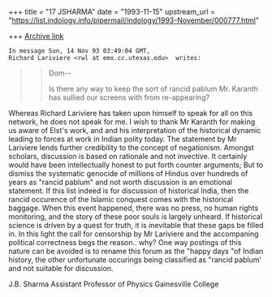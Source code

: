 +++
title = "17 JSHARMA"
date = "1993-11-15"
upstream_url = "https://list.indology.info/pipermail/indology/1993-November/000777.html"

+++
[Archive link](https://list.indology.info/pipermail/indology/1993-November/000777.html)

    In message Sun, 14 Nov 93 03:49:04 GMT,
    Richard Lariviere <rwl at emx.cc.utexas.edu>  writes:
> 
> > Dom--
> >
> > Is there any way to keep the sort of rancid pablum Mr. Karanth has sullied
> > our screens with from re-appearing?

 Whereas Richard Lariviere has taken upon himself to speak for all on 
this network, he does not speak for me. I wish to thank Mr Karanth 
for making us aware of Elst's work, and and his interpretation of the 
historical dynamic leading to forces at work in Indian polity today.
 The statement by Mr Lariviere lends further credibility to the 
concept of negationism. Amongst scholars, discussion is based on 
rationale and not invective. It certainly would have been 
intellectually honest to put forth counter arguments; But to dismiss 
the systematic genocide of millions of Hindus over hundreds of years 
as "rancid pablum" and not worth discussion is an emotional 
statement. 
 If this list indeed is for discussion of historical India, then the 
rancid occurence of the Islamic conquest comes with the historical 
baggage. When this event happened, there was no press, no human 
rights monitoring, and the story of these poor souls is largely 
unheard.  If historical science is driven by a quest for truth, it is 
inevitable that these gaps be filled in. In this light the call for 
censorship by Mr Lariviere and the accompaning political correctness 
begs the reason.. why?
 One way postings of this nature can be avoided is to rename this 
forum as the "happy days "of Indian history, the other unfortunate 
occurings being classified as "rancid pablum' and not suitable for 
discussion. 

J.B. Sharma
Assistant Professor of Physics
Gainesville College






